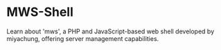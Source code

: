 # MWS-Shell
Learn about 'mws', a PHP and JavaScript-based web shell developed by miyachung, offering server management capabilities.

